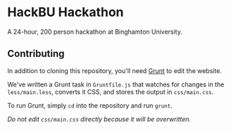 # HackBU Hackathon

A 24-hour, 200 person hackathon at Binghamton University.

## Contributing

In addition to cloning this repository, you'll need [Grunt](http://gruntjs.com/) to edit the website.

We've written a Grunt task in `Gruntfile.js` that watches for changes in the `less/main.less`, converts it CSS, and stores the output in `css/main.css`.

To run Grunt, simply `cd` into the repository and run `grunt`.

*Do not edit `css/main.css` directly because it will be overwritten.*
